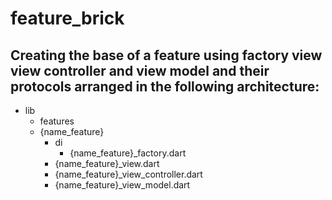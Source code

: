 # feature_brick

## Creating the base of a feature using factory view view controller and view model and their protocols arranged in the following architecture:

- lib
  - features
  - {name_feature}
    - di
      - {name_feature}\_factory.dart
    - {name_feature}\_view.dart
    - {name_feature}\_view_controller.dart
    - {name_feature}\_view_model.dart
